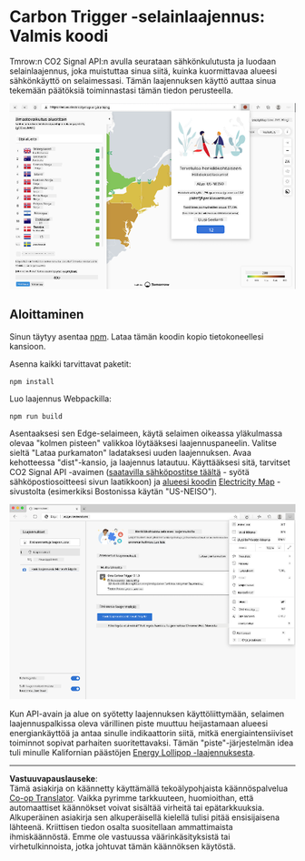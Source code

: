 <!--
CO_OP_TRANSLATOR_METADATA:
{
  "original_hash": "dd58ae1b7707034f055718c1b68bc8de",
  "translation_date": "2025-08-27T20:52:21+00:00",
  "source_file": "5-browser-extension/solution/translation/README.hi.md",
  "language_code": "fi"
}
-->
# Carbon Trigger -selainlaajennus: Valmis koodi

Tmrow:n CO2 Signal API:n avulla seurataan sähkönkulutusta ja luodaan selainlaajennus, joka muistuttaa sinua siitä, kuinka kuormittavaa alueesi sähkönkäyttö on selaimessasi. Tämän laajennuksen käyttö auttaa sinua tekemään päätöksiä toiminnastasi tämän tiedon perusteella.

![Laajennuksen kuvakaappaus](../../../../../translated_images/extension-screenshot.0e7f5bfa110e92e3875e1bc9405edd45a3d2e02963e48900adb91926a62a5807.fi.png)

## Aloittaminen

Sinun täytyy asentaa [npm](https://npmjs.com). Lataa tämän koodin kopio tietokoneellesi kansioon.

Asenna kaikki tarvittavat paketit:

```
npm install
```

Luo laajennus Webpackilla:

```
npm run build
```

Asentaaksesi sen Edge-selaimeen, käytä selaimen oikeassa yläkulmassa olevaa "kolmen pisteen" valikkoa löytääksesi laajennuspaneelin. Valitse sieltä "Lataa purkamaton" ladataksesi uuden laajennuksen. Avaa kehotteessa "dist"-kansio, ja laajennus latautuu. Käyttääksesi sitä, tarvitset CO2 Signal API -avaimen ([saatavilla sähköpostitse täältä](https://www.co2snal.com/) - syötä sähköpostiosoitteesi sivun laatikkoon) ja [alueesi koodin](http://api.electricitymap.org/v3/zones) [Electricity Map](https://www.electricitymap.org/map) -sivustolta (esimerkiksi Bostonissa käytän "US-NEISO").

![Asennus](../../../../../translated_images/install-on-edge.78634f02842c48283726c531998679a6f03a45556b2ee99d8ff231fe41446324.fi.png)

Kun API-avain ja alue on syötetty laajennuksen käyttöliittymään, selaimen laajennuspalkissa oleva värillinen piste muuttuu heijastamaan alueesi energiankäyttöä ja antaa sinulle indikaattorin siitä, mitkä energiaintensiiviset toiminnot sopivat parhaiten suoritettavaksi. Tämän "piste"-järjestelmän idea tuli minulle Kalifornian päästöjen [Energy Lollipop -laajennuksesta](https://energylollipop.com/).

---

**Vastuuvapauslauseke**:  
Tämä asiakirja on käännetty käyttämällä tekoälypohjaista käännöspalvelua [Co-op Translator](https://github.com/Azure/co-op-translator). Vaikka pyrimme tarkkuuteen, huomioithan, että automaattiset käännökset voivat sisältää virheitä tai epätarkkuuksia. Alkuperäinen asiakirja sen alkuperäisellä kielellä tulisi pitää ensisijaisena lähteenä. Kriittisen tiedon osalta suositellaan ammattimaista ihmiskäännöstä. Emme ole vastuussa väärinkäsityksistä tai virhetulkinnoista, jotka johtuvat tämän käännöksen käytöstä.